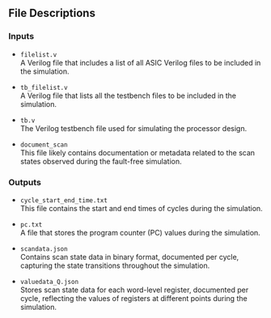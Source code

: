 ## File Descriptions 

### Inputs

- `filelist.v`  
  A Verilog file that includes a list of all ASIC Verilog files to be included in the simulation.

- `tb_filelist.v`  
  A Verilog file that lists all the testbench files to be included in the simulation.

- `tb.v`  
  The Verilog testbench file used for simulating the processor design. 
- `document_scan`  
  This file likely contains documentation or metadata related to the scan states observed during the fault-free simulation.

### Outputs

- `cycle_start_end_time.txt`  
  This file contains the start and end times of cycles during the simulation. 

- `pc.txt`  
  A file that stores the program counter (PC) values during the simulation.

- `scandata.json`  
  Contains scan state data in binary format, documented per cycle, capturing the state transitions throughout the simulation.

- `valuedata_Q.json`  
  Stores scan state data for each word-level register, documented per cycle, reflecting the values of registers at different points during the simulation.
